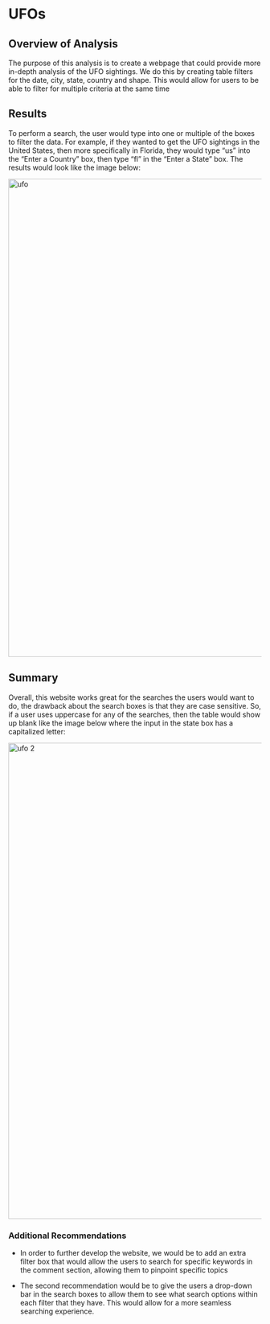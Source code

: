 # UFOs
## Overview of Analysis
The purpose of this analysis is to create a webpage that could provide more in-depth analysis of the UFO sightings. We do this by creating table filters for the date, city, state, country and shape. This would allow for users to be able to filter for multiple criteria at the same time

## Results
To perform a search, the user would type into one or multiple of the boxes to filter the data. For example, if they wanted to get the UFO sightings in the United States, then more specifically in Florida, they would type “us” into the “Enter a Country” box, then type “fl” in the “Enter a State” box. The results would look like the image below:

<img width="951" alt="ufo" src="https://user-images.githubusercontent.com/64383146/179857464-4f878e29-13e3-4a2e-ae6d-a53f756dbee3.png">

## Summary
Overall, this website works great for the searches the users would want to do, the drawback about the search boxes is that they are case sensitive. So, if a user uses uppercase for any of the searches, then the table would show up blank like the image below where the input in the state box has a capitalized letter:

<img width="947" alt="ufo 2" src="https://user-images.githubusercontent.com/64383146/179859184-5f0927a3-a25c-4ebb-9dca-1b2650e0477a.png">

### Additional Recommendations
-	In order to further develop the website, we would be to add an extra filter box that would allow the users to search for specific keywords in the comment section, allowing them to pinpoint specific topics 

-	The second recommendation would be to give the users a drop-down bar in the search boxes to allow them to see what search options within each filter that they have. This would allow for a more seamless searching experience. 
